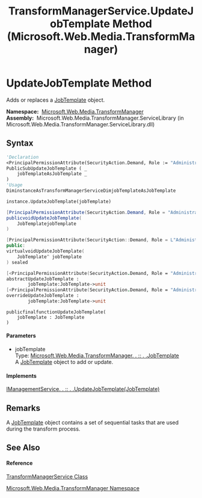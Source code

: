 ﻿---
title: TransformManagerService.UpdateJobTemplate Method  (Microsoft.Web.Media.TransformManager)
TOCTitle: UpdateJobTemplate Method
ms:assetid: M:Microsoft.Web.Media.TransformManager.TransformManagerService.UpdateJobTemplate(Microsoft.Web.Media.TransformManager.JobTemplate)
ms:mtpsurl: https://msdn.microsoft.com/en-us/library/microsoft.web.media.transformmanager.transformmanagerservice.updatejobtemplate(v=VS.90)
ms:contentKeyID: 35520622
ms.date: 06/14/2012
mtps_version: v=VS.90
f1_keywords:
- Microsoft.Web.Media.TransformManager.TransformManagerService.UpdateJobTemplate
dev_langs:
- CSharp
- JScript
- VB
- FSharp
- c++
api_location:
- Microsoft.Web.Media.TransformManager.ServiceLibrary.dll
api_name:
- Microsoft.Web.Media.TransformManager.TransformManagerService.UpdateJobTemplate
api_type:
- Managed
topic_type:
- apiref
- kbSyntax
product_family_name: VS
ROBOTS: INDEX,FOLLOW
---

# UpdateJobTemplate Method

Adds or replaces a [JobTemplate](jobtemplate-class-microsoft-web-media-transformmanager.md) object.

**Namespace:**  [Microsoft.Web.Media.TransformManager](microsoft-web-media-transformmanager-namespace.md)  
**Assembly:**  Microsoft.Web.Media.TransformManager.ServiceLibrary (in Microsoft.Web.Media.TransformManager.ServiceLibrary.dll)

## Syntax

``` vb
'Declaration
<PrincipalPermissionAttribute(SecurityAction.Demand, Role := "Administrators")> _
PublicSubUpdateJobTemplate ( _
    jobTemplateAsJobTemplate _
)
'Usage
DiminstanceAsTransformManagerServiceDimjobTemplateAsJobTemplate

instance.UpdateJobTemplate(jobTemplate)
```

``` csharp
[PrincipalPermissionAttribute(SecurityAction.Demand, Role = "Administrators")]
publicvoidUpdateJobTemplate(
    JobTemplatejobTemplate
)
```

``` c++
[PrincipalPermissionAttribute(SecurityAction::Demand, Role = L"Administrators")]
public:
virtualvoidUpdateJobTemplate(
    JobTemplate^ jobTemplate
) sealed
```

``` fsharp
[<PrincipalPermissionAttribute(SecurityAction.Demand, Role = "Administrators")>]
abstractUpdateJobTemplate : 
        jobTemplate:JobTemplate->unit 
[<PrincipalPermissionAttribute(SecurityAction.Demand, Role = "Administrators")>]
overrideUpdateJobTemplate : 
        jobTemplate:JobTemplate->unit
```

``` jscript
publicfinalfunctionUpdateJobTemplate(
    jobTemplate : JobTemplate
)
```

#### Parameters

  - jobTemplate  
    Type: [Microsoft.Web.Media.TransformManager. . :: . .JobTemplate](jobtemplate-class-microsoft-web-media-transformmanager.md)  
    A [JobTemplate](jobtemplate-class-microsoft-web-media-transformmanager.md) object to add or update.  

#### Implements

[IManagementService. . :: . .UpdateJobTemplate(JobTemplate)](imanagementservice-updatejobtemplate-method-microsoft-web-media-transformmanager.md)  

## Remarks

A [JobTemplate](jobtemplate-class-microsoft-web-media-transformmanager.md) object contains a set of sequential tasks that are used during the transform process.

## See Also

#### Reference

[TransformManagerService Class](transformmanagerservice-class-microsoft-web-media-transformmanager.md)

[Microsoft.Web.Media.TransformManager Namespace](microsoft-web-media-transformmanager-namespace.md)

